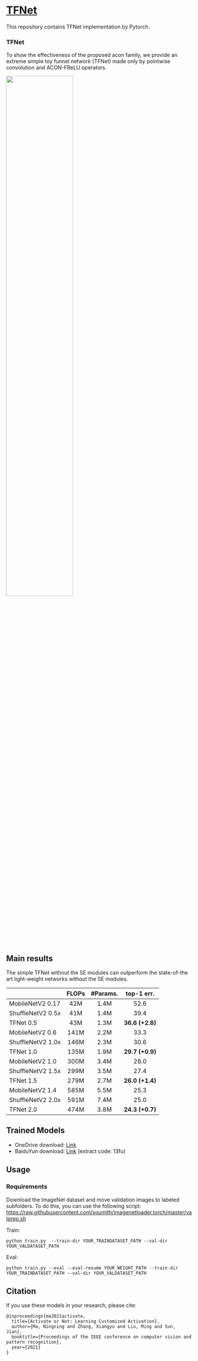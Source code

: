 # [TFNet](https://arxiv.org/pdf/2009.04759.pdf)
This repository contains TFNet implementation by Pytorch.


### TFNet
To show the effectiveness of the proposed acon family, we provide an extreme simple toy funnel network (TFNet) made only by pointwise convolution and ACON-FReLU operators.

<img src="https://user-images.githubusercontent.com/5032208/113963614-7a3a8200-985c-11eb-8946-65c0bcef0a80.png"  width=60%>


## Main results



The simple TFNet without the SE modules can outperform the state-of-the art light-weight networks without the SE modules.

|                   | FLOPs | #Params. |   top-1 err.   |
|-----------------  |:-----:|:--------:|:--------------:|
|  MobileNetV2 0.17 |  42M  |   1.4M   |    52.6    |
| ShuffleNetV2 0.5x |  41M  |   1.4M   |    39.4    |
|     TFNet 0.5     |  43M  |   1.3M   |  **36.6 (+2.8)**  |
|  MobileNetV2 0.6  |  141M |   2.2M   |    33.3    |
| ShuffleNetV2 1.0x |  146M |   2.3M   |    30.6    |
|     TFNet 1.0     |  135M |   1.9M   |  **29.7 (+0.9)**  |
|  MobileNetV2 1.0  |  300M |   3.4M   |    28.0    |
| ShuffleNetV2 1.5x |  299M |   3.5M   |    27.4    |
|     TFNet 1.5     |  279M |   2.7M   |  **26.0 (+1.4)**  |
|  MobileNetV2 1.4  |  585M |   5.5M   |    25.3    |
| ShuffleNetV2 2.0x |  591M |   7.4M   |    25.0    |
| TFNet 2.0         |  474M |   3.8M   |  **24.3 (+0.7)**  |




## Trained Models
- OneDrive download: [Link](https://1drv.ms/u/s!AgaP37NGYuEXhWbwpi4SX1IX6gOs?e=wIQYs1)
- BaiduYun download: [Link](https://pan.baidu.com/s/18uDVWe-rh4b7qI_NBvWUCw) (extract code: 13fu)


## Usage

### Requirements
Download the ImageNet dataset and move validation images to labeled subfolders. To do this, you can use the following script:
https://raw.githubusercontent.com/soumith/imagenetloader.torch/master/valprep.sh


Train:
```shell
python train.py  --train-dir YOUR_TRAINDATASET_PATH --val-dir YOUR_VALDATASET_PATH
```
Eval:
```shell
python train.py --eval --eval-resume YOUR_WEIGHT_PATH --train-dir YOUR_TRAINDATASET_PATH --val-dir YOUR_VALDATASET_PATH
```


## Citation
If you use these models in your research, please cite:

    @inproceedings{ma2021activate,
      title={Activate or Not: Learning Customized Activation},
      author={Ma, Ningning and Zhang, Xiangyu and Liu, Ming and Sun, Jian},
      booktitle={Proceedings of the IEEE conference on computer vision and pattern recognition},
      year={2021}
    }
